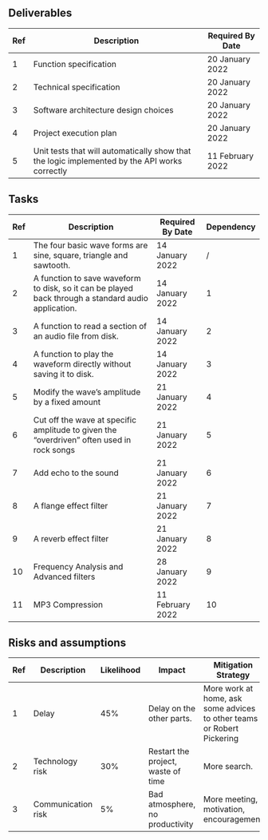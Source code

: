 ## Deliverables

| Ref | Description                                                                                   | Required By Date |
| --- | --------------------------------------------------------------------------------------------- | ---------------- |
| 1   | Function specification                                                                        | 20 January 2022  |
| 2   | Technical specification                                                                       | 20 January 2022  |
| 3   | Software architecture design choices                                                          | 20 January 2022  |
| 4   | Project execution plan                                                                        | 20 January 2022  |
| 5   | Unit tests that will automatically show that the logic implemented by the API works correctly | 11 February 2022 |


## Tasks


| Ref | Description                                                                                         | Required By Date | Dependency |
| --- | --------------------------------------------------------------------------------------------------- | ---------------- | ---------- |
| 1   | The four basic wave forms are sine, square, triangle and sawtooth.                                  | 14 January 2022  | /          |
| 2   | A function to save waveform to disk, so it can be played back through a standard audio application. | 14 January 2022  | 1          |
| 3   | A function to read a section of an audio file from disk.                                            | 14 January 2022  | 2          |
| 4   | A function to play the waveform directly without saving it to disk.                                 | 14 January 2022  | 3          |
| 5   | Modify the wave’s amplitude by a fixed amount                                                       | 21 January 2022  | 4          |
| 6   | Cut off the wave at specific amplitude to given the “overdriven” often used in rock songs           | 21 January 2022  | 5          |
| 7   | Add echo to the sound                                                                               | 21 January 2022  | 6          |
| 8   | A flange effect filter                                                                              | 21 January 2022  | 7          |
| 9   | A reverb effect filter                                                                              | 21 January 2022  | 8          |
| 10  | Frequency Analysis and Advanced filters                                                             | 28 January 2022  | 9          |
| 11  | MP3 Compression                                                                                     | 11 February 2022 | 10         |



## Risks and assumptions 

| Ref | Description        | Likelihood | Impact                             | Mitigation Strategy                                                    |
| --- | ------------------ | ---------- | ---------------------------------- | ---------------------------------------------------------------------- |
| 1   | Delay              | 45%        | Delay on the other parts.          | More work at home, ask some advices to other teams or Robert Pickering |
| 2   | Technology risk    | 30%        | Restart the project, waste of time | More search.                                                           |
| 3   | Communication risk | 5%         | Bad atmosphere, no productivity    | More meeting, motivation, encouragement                                |

